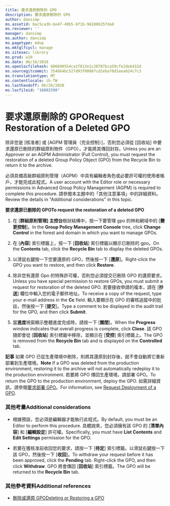 ```yaml
---
title: 要求還原刪除的 GPO
description: 要求還原刪除的 GPO
author: dansimp
ms.assetid: bac5ca3b-be47-49b5-bf1b-96280625fda8
ms.reviewer: ''
manager: dansimp
ms.author: dansimp
ms.pagetype: mdop
ms.mktglfcycl: manage
ms.sitesec: library
ms.prod: w10
ms.date: 06/16/2016
ms.openlocfilehash: 606690554ca1f813e1c20787bca59cfe2de6432d
ms.sourcegitcommit: 354664bc527d93f80687cd2eba70d1eea024c7c3
ms.translationtype: MT
ms.contentlocale: zh-TW
ms.lasthandoff: 06/26/2020
ms.locfileid: "10802590"
---
```

# <span data-ttu-id="bff3a-103">要求還原刪除的 GPO</span><span class="sxs-lookup"><span data-stu-id="bff3a-103">Request Restoration of a Deleted GPO</span></span>


<span data-ttu-id="bff3a-104">除非您是 [核准者] 或 [AGPM 管理員（完全控制）]，否則您必須從 [回收站] 中要求還原已刪除的群組原則物件（GPO），才能將其傳回封存。</span><span class="sxs-lookup"><span data-stu-id="bff3a-104">Unless you are an Approver or an AGPM Administrator (Full Control), you must request the restoration of a deleted Group Policy Object (GPO) from the Recycle Bin to return it to the archive.</span></span>

<span data-ttu-id="bff3a-105">必須具備高級群組原則管理（AGPM）中具有編輯者角色或必要許可權的使用者帳戶，才能完成此程式。</span><span class="sxs-lookup"><span data-stu-id="bff3a-105">A user account with the Editor role or necessary permissions in Advanced Group Policy Management (AGPM) is required to complete this procedure.</span></span> <span data-ttu-id="bff3a-106">請參閱本主題中的「其他注意事項」中的詳細資料。</span><span class="sxs-lookup"><span data-stu-id="bff3a-106">Review the details in "Additional considerations" in this topic.</span></span>

**<span data-ttu-id="bff3a-107">要求還原已刪除的 GPO</span><span class="sxs-lookup"><span data-stu-id="bff3a-107">To request the restoration of a deleted GPO</span></span>**

1.  <span data-ttu-id="bff3a-108">在 [**群組原則管理] 主控台**樹狀結構中，按一下要管理 gpo 的林和網域中的 [**變更控制**]。</span><span class="sxs-lookup"><span data-stu-id="bff3a-108">In the **Group Policy Management Console** tree, click **Change Control** in the forest and domain in which you want to manage GPOs.</span></span>

2.  <span data-ttu-id="bff3a-109">在 [**內容**] 索引標籤上，按一下 [**回收站**] 索引標籤以顯示已刪除的 gpo。</span><span class="sxs-lookup"><span data-stu-id="bff3a-109">On the **Contents** tab, click the **Recycle Bin** tab to display the deleted GPOs.</span></span>

3.  <span data-ttu-id="bff3a-110">以滑鼠右鍵按一下您要還原的 GPO，然後按一下 [**還原**]。</span><span class="sxs-lookup"><span data-stu-id="bff3a-110">Right-click the GPO you want to restore, and then click **Restore**.</span></span>

4.  <span data-ttu-id="bff3a-111">除非您有還原 Gpo 的特殊許可權，否則您必須提交已刪除 GPO 的還原要求。</span><span class="sxs-lookup"><span data-stu-id="bff3a-111">Unless you have special permission to restore GPOs, you must submit a request for restoration of the deleted GPO.</span></span> <span data-ttu-id="bff3a-112">若要接收申請的複本，請在 [**抄送**] 欄位中輸入您的電子郵件地址。</span><span class="sxs-lookup"><span data-stu-id="bff3a-112">To receive a copy of the request, type your e-mail address in the **Cc** field.</span></span> <span data-ttu-id="bff3a-113">輸入要顯示在 GPO 的審核追蹤中的批註，然後按一下 [**提交**]。</span><span class="sxs-lookup"><span data-stu-id="bff3a-113">Type a comment to be displayed in the audit trail for the GPO, and then click **Submit**.</span></span>

5.  <span data-ttu-id="bff3a-114">當**進度**視窗顯示整體進度完成時，請按一下 [**關閉**]。</span><span class="sxs-lookup"><span data-stu-id="bff3a-114">When the **Progress** window indicates that overall progress is complete, click **Close**.</span></span> <span data-ttu-id="bff3a-115">該 GPO 隨即會從 [**回收站**] 索引標籤中移除，並顯示在 [**受控**] 索引標籤上。</span><span class="sxs-lookup"><span data-stu-id="bff3a-115">The GPO is removed from the **Recycle Bin** tab and is displayed on the **Controlled** tab.</span></span>

<span data-ttu-id="bff3a-116">**記事** 如果 GPO 已從生產環境中刪除，則將其還原到封存後，就不會自動將它重新部署到生產環境。</span><span class="sxs-lookup"><span data-stu-id="bff3a-116">**Note** If a GPO was deleted from the production environment, restoring it to the archive will not automatically redeploy it to the production environment.</span></span> <span data-ttu-id="bff3a-117">若要將 GPO 傳回生產環境，請部署 GPO。</span><span class="sxs-lookup"><span data-stu-id="bff3a-117">To return the GPO to the production environment, deploy the GPO.</span></span> <span data-ttu-id="bff3a-118">如需詳細資訊，請參閱[要求部署 GPO](request-deployment-of-a-gpo-agpm40.md)。</span><span class="sxs-lookup"><span data-stu-id="bff3a-118">For information, see [Request Deployment of a GPO](request-deployment-of-a-gpo-agpm40.md).</span></span>

 

### <span data-ttu-id="bff3a-119">其他考量</span><span class="sxs-lookup"><span data-stu-id="bff3a-119">Additional considerations</span></span>

-   <span data-ttu-id="bff3a-120">根據預設，您必須是編輯器才能執行此程式。</span><span class="sxs-lookup"><span data-stu-id="bff3a-120">By default, you must be an Editor to perform this procedure.</span></span> <span data-ttu-id="bff3a-121">具體說來，您必須擁有該 GPO 的 [**清單內容**] 和 [**編輯設定**] 許可權。</span><span class="sxs-lookup"><span data-stu-id="bff3a-121">Specifically, you must have **List Contents** and **Edit Settings** permission for the GPO.</span></span>

-   <span data-ttu-id="bff3a-122">若要在獲核准前收回您的要求，請按一下 [**待定**] 索引標籤。以滑鼠右鍵按一下該 GPO，然後按一下 [**收回**]。</span><span class="sxs-lookup"><span data-stu-id="bff3a-122">To withdraw your request before it has been approved, click the **Pending** tab. Right-click the GPO, and then click **Withdraw**.</span></span> <span data-ttu-id="bff3a-123">GPO 將會傳回 [**回收站**] 索引標籤。</span><span class="sxs-lookup"><span data-stu-id="bff3a-123">The GPO will be returned to the **Recycle Bin** tab.</span></span>

### <span data-ttu-id="bff3a-124">其他參考資料</span><span class="sxs-lookup"><span data-stu-id="bff3a-124">Additional references</span></span>

-   [<span data-ttu-id="bff3a-125">刪除或還原 GPO</span><span class="sxs-lookup"><span data-stu-id="bff3a-125">Deleting or Restoring a GPO</span></span>](deleting-or-restoring-a-gpo-agpm40.md)

 

 





